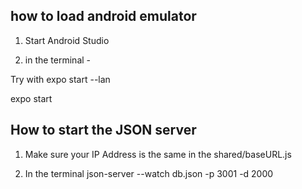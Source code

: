 ## how to load android emulator

1. Start Android Studio

2. in the terminal -

Try with
expo start --lan

expo start

## How to start the JSON server

1. Make sure your IP Address is the same in the shared/baseURL.js

2. In the terminal
   json-server --watch db.json -p 3001 -d 2000
